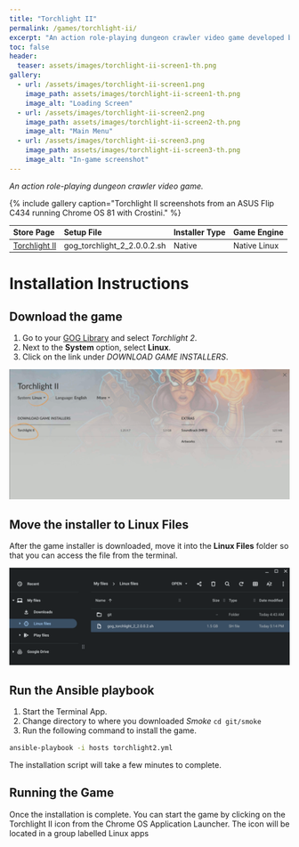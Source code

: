 ```yaml
---
title: "Torchlight II"
permalink: /games/torchlight-ii/
excerpt: "An action role-playing dungeon crawler video game developed by Runic Games."
toc: false
header:
  teaser: assets/images/torchlight-ii-screen1-th.png
gallery:
  - url: /assets/images/torchlight-ii-screen1.png
    image_path: assets/images/torchlight-ii-screen1-th.png
    image_alt: "Loading Screen"
  - url: /assets/images/torchlight-ii-screen2.png
    image_path: assets/images/torchlight-ii-screen2-th.png
    image_alt: "Main Menu"
  - url: /assets/images/torchlight-ii-screen3.png
    image_path: assets/images/torchlight-ii-screen3-th.png
    image_alt: "In-game screenshot"
---
```


*An action role-playing dungeon crawler video game.*

{% include gallery caption="Torchlight II screenshots from an ASUS Flip C434 running Chrome OS 81 with Crostini." %}

| Store Page | Setup File | Installer Type | Game Engine |
|:--|:--|:--|:--|
| [Torchlight II <i class="fas fa-external-link-alt"></i>](https://www.gog.com/game/torchlight_ii) | gog_torchlight_2_2.0.0.2.sh | Native  | Native Linux |

# Installation Instructions

## Download the game

1. Go to your [GOG Library](https://www.gog.com/en/account) and select *Torchlight 2*.
2. Next to the **System** option, select **Linux**.
3. Click on the link under *DOWNLOAD GAME INSTALLERS*.

![Torchlight II Download Linux Installer](/assets/images/torchlight-ii-download.png)

## Move the installer to Linux Files

After the game installer is downloaded, move it into the **Linux Files** folder so that you can access the file from the terminal.

![Torchlight II installer files](/assets/images/torchlight-ii-files.png)

## Run the Ansible playbook

1. Start the Terminal App.
2. Change directory to where you downloaded *Smoke* `cd git/smoke`
3. Run the following command to install the game.

~~~bash
ansible-playbook -i hosts torchlight2.yml
~~~

The installation script will take a few minutes to complete.

## Running the Game

Once the installation is complete. You can start the game by clicking on the Torchlight II icon from the Chrome OS Application Launcher. The icon will be located in a group labelled Linux apps
